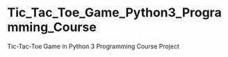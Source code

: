 # Tic_Tac_Toe_Game_Python3_Programming_Course
Tic-Tac-Toe Game in Python 3 Programming Course Project
